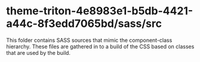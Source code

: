 # theme-triton-4e8983e1-b5db-4421-a44c-8f3edd7065bd/sass/src

This folder contains SASS sources that mimic the component-class hierarchy. These files
are gathered in to a build of the CSS based on classes that are used by the build.
